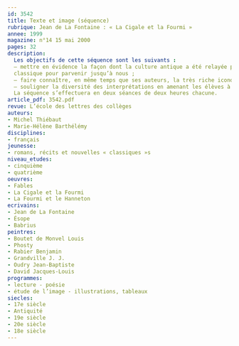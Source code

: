 ```yaml
---
id: 3542
title: Texte et image (séquence)
rubrique: Jean de La Fontaine : « La Cigale et la Fourmi »
annee: 1999
magazine: n°14 15 mai 2000
pages: 32
description: 
  Les objectifs de cette séquence sont les suivants :
  – mettre en évidence la façon dont la culture antique a été relayée par un écrivain d’époque
  classique pour parvenir jusqu’à nous ;
  – faire connaître, en même temps que ses auteurs, la très riche iconographie suscitée par les « Fables » de La Fontaine ;
  – souligner la diversité des interprétations en amenant les élèves à s’interroger sur les problèmes posés par ce genre de transposition.
  La séquence s’effectuera en deux séances de deux heures chacune.
article_pdf: 3542.pdf
revue: L’école des lettres des collèges
auteurs:
- Michel Thiébaut
- Marie-Hélène Barthélémy
disciplines:
- français
jeunesse:
- romans, récits et nouvelles « classiques »s
niveau_etudes:
- cinquième
- quatrième
oeuvres:
- Fables
- La Cigale et la Fourmi
- La Fourmi et le Hanneton
ecrivains:
- Jean de La Fontaine
- Ésope
- Babrius
peintres:
- Boutet de Monvel Louis
- Phosty
- Rabier Benjamin
- Grandville J. J.
- Oudry Jean-Baptiste
- David Jacques-Louis
programmes:
- lecture - poésie
- étude de l’image - illustrations, tableaux
siecles:
- 17e siècle
- Antiquité
- 19e siècle
- 20e siècle
- 18e siècle
---
```


